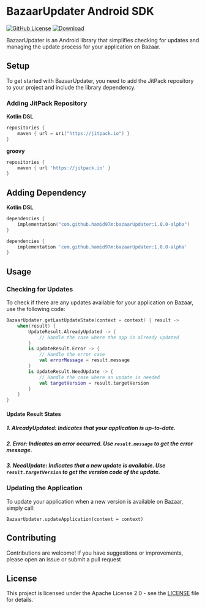 # BazaarUpdater Android SDK

[![GitHub License](https://img.shields.io/github/license/cafebazaar/BazaarPay)](https://www.apache.org/licenses/LICENSE-2.0)
[![Download](https://jitpack.io/v/hamid97m/BazaarUpdater.svg)](https://jitpack.io/#hamid97m/BazaarUpdater)


BazaarUpdater is an Android library that simplifies checking for updates and managing the update process for your application on Bazaar.

## Setup

To get started with BazaarUpdater, you need to add the JitPack repository to your project and include the library dependency.

### Adding JitPack Repository

**Kotlin DSL**

```kotlin
repositories {
    maven { url = uri("https://jitpack.io") }
}
```

**groovy**
```groovy
repositories {
    maven { url 'https://jitpack.io' }
}
```

## Adding Dependency

**Kotlin DSL**

```kotlin
dependencies {
    implementation("com.github.hamid97m:bazaarUpdater:1.0.0-alpha")
}
```

```groovy
dependencies {
    implementation 'com.github.hamid97m:bazaarUpdater:1.0.0-alpha'
}
```
## Usage

### Checking for Updates

To check if there are any updates available for your application on Bazaar, use the following code:


```kotlin
BazaarUpdater.getLastUpdateState(context = context) { result ->
    when(result) {
        UpdateResult.AlreadyUpdated -> {
            // Handle the case where the app is already updated
        }
        is UpdateResult.Error -> {
            // Handle the error case
            val errorMessage = result.message
        }
        is UpdateResult.NeedUpdate -> {
            // Handle the case where an update is needed
            val targetVersion = result.targetVersion
        }
    }
}

```

#### Update Result States

##### 1. AlreadyUpdated: Indicates that your application is up-to-date.

##### 2. Error: Indicates an error occurred. Use `result.message` to get the error message.

##### 3. NeedUpdate: Indicates that a new update is available. Use `result.targetVersion` to get the version code of the update.

### Updating the Application

To update your application when a new version is available on Bazaar, simply call:

`BazaarUpdater.updateApplication(context = context)`

## Contributing
Contributions are welcome! If you have suggestions or improvements, please open an issue or submit a pull request

## License

This project is licensed under the Apache License 2.0 - see the [LICENSE](LICENSE) file for details.



